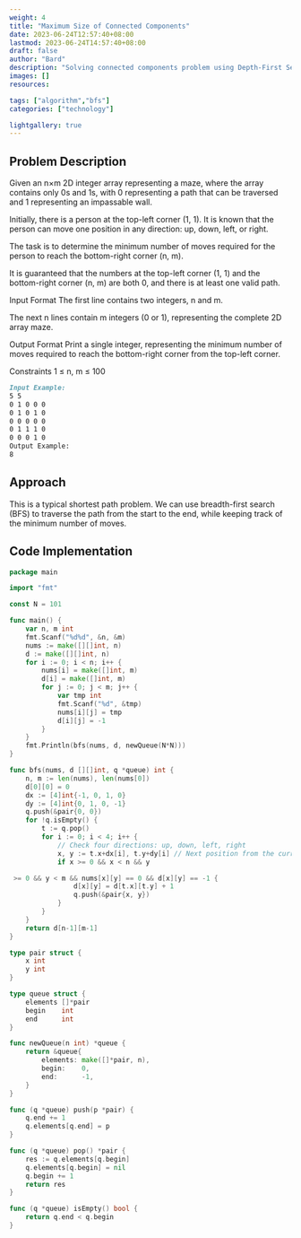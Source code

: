 ```yaml
---
weight: 4
title: "Maximum Size of Connected Components"
date: 2023-06-24T12:57:40+08:00
lastmod: 2023-06-24T14:57:40+08:00
draft: false
author: "Bard"
description: "Solving connected components problem using Depth-First Search"
images: []
resources:

tags: ["algorithm","bfs"]
categories: ["technology"]

lightgallery: true
---
```


## Problem Description

Given an n×m 2D integer array representing a maze, where the array contains only 0s and 1s, with 0 representing a path that can be traversed and 1 representing an impassable wall.

Initially, there is a person at the top-left corner (1, 1). It is known that the person can move one position in any direction: up, down, left, or right.

The task is to determine the minimum number of moves required for the person to reach the bottom-right corner (n, m).

It is guaranteed that the numbers at the top-left corner (1, 1) and the bottom-right corner (n, m) are both 0, and there is at least one valid path.

Input Format
The first line contains two integers, n and m.

The next n lines contain m integers (0 or 1), representing the complete 2D array maze.

Output Format
Print a single integer, representing the minimum number of moves required to reach the bottom-right corner from the top-left corner.

Constraints
1 ≤ n, m ≤ 100

```markdown
Input Example:
5 5
0 1 0 0 0
0 1 0 1 0
0 0 0 0 0
0 1 1 1 0
0 0 0 1 0
Output Example:
8
```

## Approach

This is a typical shortest path problem. We can use breadth-first search (BFS) to traverse the path from the start to the end, while keeping track of the minimum number of moves.

## Code Implementation

```go
package main

import "fmt"

const N = 101

func main() {
	var n, m int
	fmt.Scanf("%d%d", &n, &m)
	nums := make([][]int, n)
	d := make([][]int, n)
	for i := 0; i < n; i++ {
		nums[i] = make([]int, m)
		d[i] = make([]int, m)
		for j := 0; j < m; j++ {
			var tmp int
			fmt.Scanf("%d", &tmp)
			nums[i][j] = tmp
			d[i][j] = -1
		}
	}
	fmt.Println(bfs(nums, d, newQueue(N*N)))
}

func bfs(nums, d [][]int, q *queue) int {
	n, m := len(nums), len(nums[0])
	d[0][0] = 0
	dx := [4]int{-1, 0, 1, 0}
	dy := [4]int{0, 1, 0, -1}
	q.push(&pair{0, 0})
	for !q.isEmpty() {
		t := q.pop()
		for i := 0; i < 4; i++ {
			// Check four directions: up, down, left, right
			x, y := t.x+dx[i], t.y+dy[i] // Next position from the current position
			if x >= 0 && x < n && y

 >= 0 && y < m && nums[x][y] == 0 && d[x][y] == -1 {
				d[x][y] = d[t.x][t.y] + 1
				q.push(&pair{x, y})
			}
		}
	}
	return d[n-1][m-1]
}

type pair struct {
	x int
	y int
}

type queue struct {
	elements []*pair
	begin    int
	end      int
}

func newQueue(n int) *queue {
	return &queue{
		elements: make([]*pair, n),
		begin:    0,
		end:      -1,
	}
}

func (q *queue) push(p *pair) {
	q.end += 1
	q.elements[q.end] = p
}

func (q *queue) pop() *pair {
	res := q.elements[q.begin]
	q.elements[q.begin] = nil
	q.begin += 1
	return res
}

func (q *queue) isEmpty() bool {
	return q.end < q.begin
}
```